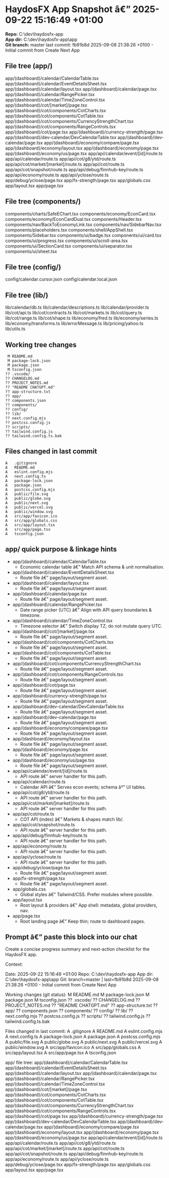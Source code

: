 ﻿# HaydosFX App Snapshot â€” 2025-09-22 15:16:49 +01:00
**Repo:** C:\dev\haydosfx-app  
**App dir:** C:\dev\haydosfx-app\app  
**Git branch:** master  last commit: fb91b8d 2025-09-08 21:38:26 +0100 - Initial commit from Create Next App

## File tree (app/)
app/(dashboard)/calendar/CalendarTable.tsx
app/(dashboard)/calendar/EventDetailsSheet.tsx
app/(dashboard)/calendar/layout.tsx
app/(dashboard)/calendar/page.tsx
app/(dashboard)/calendar/RangePicker.tsx
app/(dashboard)/calendar/TimeZoneControl.tsx
app/(dashboard)/cot/[market]/page.tsx
app/(dashboard)/cot/components/CotCharts.tsx
app/(dashboard)/cot/components/CotTable.tsx
app/(dashboard)/cot/components/CurrencyStrengthChart.tsx
app/(dashboard)/cot/components/RangeControls.tsx
app/(dashboard)/cot/page.tsx
app/(dashboard)/currency-strength/page.tsx
app/(dashboard)/dev-calendar/DevCalendarTable.tsx
app/(dashboard)/dev-calendar/page.tsx
app/(dashboard)/economy/compare/page.tsx
app/(dashboard)/economy/layout.tsx
app/(dashboard)/economy/page.tsx
app/(dashboard)/economy/us/page.tsx
app/api/calendar/event/[id]/route.ts
app/api/calendar/route.ts
app/api/cot/g8/ytd/route.ts
app/api/cot/market/[market]/route.ts
app/api/cot/route.ts
app/api/cot/snapshot/route.ts
app/api/debug/finnhub-key/route.ts
app/api/economy/route.ts
app/api/yclose/route.ts
app/debug/yclose/page.tsx
app/fx-strength/page.tsx
app/globals.css
app/layout.tsx
app/page.tsx

## File tree (components/)
components/charts/SafeEChart.tsx
components/economy/EconCard.tsx
components/economy/EconCardDual.tsx
components/Header.tsx
components/nav/BackToEconomyLink.tsx
components/nav/SidebarNav.tsx
components/placeholders.tsx
components/shell/AppShell.tsx
components/Sidebar.tsx
components/ui/badge.tsx
components/ui/card.tsx
components/ui/progress.tsx
components/ui/scroll-area.tsx
components/ui/SectionCard.tsx
components/ui/separator.tsx
components/ui/sheet.tsx

## File tree (config/)
config/calendar.cursor.json
config/calendar.local.json

## File tree (lib/)
lib/calendar/db.ts
lib/calendar/descriptions.ts
lib/calendar/provider.ts
lib/cot/api.ts
lib/cot/contracts.ts
lib/cot/markets.ts
lib/cot/query.ts
lib/cot/range.ts
lib/cot/shape.ts
lib/economy/fred.ts
lib/economy/series.ts
lib/economy/transforms.ts
lib/errorMessage.ts
lib/pricing/yahoo.ts
lib/utils.ts

## Working tree changes
```
 M README.md
 M package-lock.json
 M package.json
 M tsconfig.json
?? .vscode/
?? CHANGELOG.md
?? PROJECT_NOTES.md
?? "README CHATGPT.md"
?? app-structure.txt
?? app/
?? components.json
?? components/
?? config/
?? lib/
?? next.config.mjs
?? postcss.config.js
?? scripts/
?? tailwind.config.js
?? tailwind.config.ts.bak
```

## Files changed in last commit
```
A	.gitignore
A	README.md
A	eslint.config.mjs
A	next.config.ts
A	package-lock.json
A	package.json
A	postcss.config.mjs
A	public/file.svg
A	public/globe.svg
A	public/next.svg
A	public/vercel.svg
A	public/window.svg
A	src/app/favicon.ico
A	src/app/globals.css
A	src/app/layout.tsx
A	src/app/page.tsx
A	tsconfig.json
```

## app/ quick purpose & linkage hints
- app/(dashboard)/calendar/CalendarTable.tsx
  - Economic calendar table â€” Match API schema & unit normalisation.
- app/(dashboard)/calendar/EventDetailsSheet.tsx
  - Route file â€” page/layout/segment asset.
- app/(dashboard)/calendar/layout.tsx
  - Route file â€” page/layout/segment asset.
- app/(dashboard)/calendar/page.tsx
  - Route file â€” page/layout/segment asset.
- app/(dashboard)/calendar/RangePicker.tsx
  - Date range picker (UTC) â€” Align with API query boundaries & timezone.
- app/(dashboard)/calendar/TimeZoneControl.tsx
  - Timezone selector â€” Switch display TZ; do not mutate query UTC.
- app/(dashboard)/cot/[market]/page.tsx
  - Route file â€” page/layout/segment asset.
- app/(dashboard)/cot/components/CotCharts.tsx
  - Route file â€” page/layout/segment asset.
- app/(dashboard)/cot/components/CotTable.tsx
  - Route file â€” page/layout/segment asset.
- app/(dashboard)/cot/components/CurrencyStrengthChart.tsx
  - Route file â€” page/layout/segment asset.
- app/(dashboard)/cot/components/RangeControls.tsx
  - Route file â€” page/layout/segment asset.
- app/(dashboard)/cot/page.tsx
  - Route file â€” page/layout/segment asset.
- app/(dashboard)/currency-strength/page.tsx
  - Route file â€” page/layout/segment asset.
- app/(dashboard)/dev-calendar/DevCalendarTable.tsx
  - Route file â€” page/layout/segment asset.
- app/(dashboard)/dev-calendar/page.tsx
  - Route file â€” page/layout/segment asset.
- app/(dashboard)/economy/compare/page.tsx
  - Route file â€” page/layout/segment asset.
- app/(dashboard)/economy/layout.tsx
  - Route file â€” page/layout/segment asset.
- app/(dashboard)/economy/page.tsx
  - Route file â€” page/layout/segment asset.
- app/(dashboard)/economy/us/page.tsx
  - Route file â€” page/layout/segment asset.
- app/api/calendar/event/[id]/route.ts
  - API route â€” server handler for this path.
- app/api/calendar/route.ts
  - Calendar API â€” Serves econ events; schema â†” UI tables.
- app/api/cot/g8/ytd/route.ts
  - API route â€” server handler for this path.
- app/api/cot/market/[market]/route.ts
  - API route â€” server handler for this path.
- app/api/cot/route.ts
  - COT API (index) â€” Markets & shapes match lib/.
- app/api/cot/snapshot/route.ts
  - API route â€” server handler for this path.
- app/api/debug/finnhub-key/route.ts
  - API route â€” server handler for this path.
- app/api/economy/route.ts
  - API route â€” server handler for this path.
- app/api/yclose/route.ts
  - API route â€” server handler for this path.
- app/debug/yclose/page.tsx
  - Route file â€” page/layout/segment asset.
- app/fx-strength/page.tsx
  - Route file â€” page/layout/segment asset.
- app/globals.css
  - Global styles â€” Tailwind/CSS. Prefer modules where possible.
- app/layout.tsx
  - Root layout & providers â€” App shell: metadata, global providers, nav.
- app/page.tsx
  - Root landing page â€” Keep thin; route to dashboard pages.

## Prompt â€” paste this block into our chat
Create a concise progress summary and next-action checklist for the HaydosFX app.

Context:

Date: 2025-09-22 15:16:49 +01:00
Repo: C:\dev\haydosfx-app
App dir: C:\dev\haydosfx-app\app
Git: branch=master | last=fb91b8d 2025-09-08 21:38:26 +0100 - Initial commit from Create Next App

Working changes (git status):
M README.md
 M package-lock.json
 M package.json
 M tsconfig.json
?? .vscode/
?? CHANGELOG.md
?? PROJECT_NOTES.md
?? "README CHATGPT.md"
?? app-structure.txt
?? app/
?? components.json
?? components/
?? config/
?? lib/
?? next.config.mjs
?? postcss.config.js
?? scripts/
?? tailwind.config.js
?? tailwind.config.ts.bak

Files changed in last commit:
A	.gitignore
A	README.md
A	eslint.config.mjs
A	next.config.ts
A	package-lock.json
A	package.json
A	postcss.config.mjs
A	public/file.svg
A	public/globe.svg
A	public/next.svg
A	public/vercel.svg
A	public/window.svg
A	src/app/favicon.ico
A	src/app/globals.css
A	src/app/layout.tsx
A	src/app/page.tsx
A	tsconfig.json

app/ file tree:
app/(dashboard)/calendar/CalendarTable.tsx
app/(dashboard)/calendar/EventDetailsSheet.tsx
app/(dashboard)/calendar/layout.tsx
app/(dashboard)/calendar/page.tsx
app/(dashboard)/calendar/RangePicker.tsx
app/(dashboard)/calendar/TimeZoneControl.tsx
app/(dashboard)/cot/[market]/page.tsx
app/(dashboard)/cot/components/CotCharts.tsx
app/(dashboard)/cot/components/CotTable.tsx
app/(dashboard)/cot/components/CurrencyStrengthChart.tsx
app/(dashboard)/cot/components/RangeControls.tsx
app/(dashboard)/cot/page.tsx
app/(dashboard)/currency-strength/page.tsx
app/(dashboard)/dev-calendar/DevCalendarTable.tsx
app/(dashboard)/dev-calendar/page.tsx
app/(dashboard)/economy/compare/page.tsx
app/(dashboard)/economy/layout.tsx
app/(dashboard)/economy/page.tsx
app/(dashboard)/economy/us/page.tsx
app/api/calendar/event/[id]/route.ts
app/api/calendar/route.ts
app/api/cot/g8/ytd/route.ts
app/api/cot/market/[market]/route.ts
app/api/cot/route.ts
app/api/cot/snapshot/route.ts
app/api/debug/finnhub-key/route.ts
app/api/economy/route.ts
app/api/yclose/route.ts
app/debug/yclose/page.tsx
app/fx-strength/page.tsx
app/globals.css
app/layout.tsx
app/page.tsx
